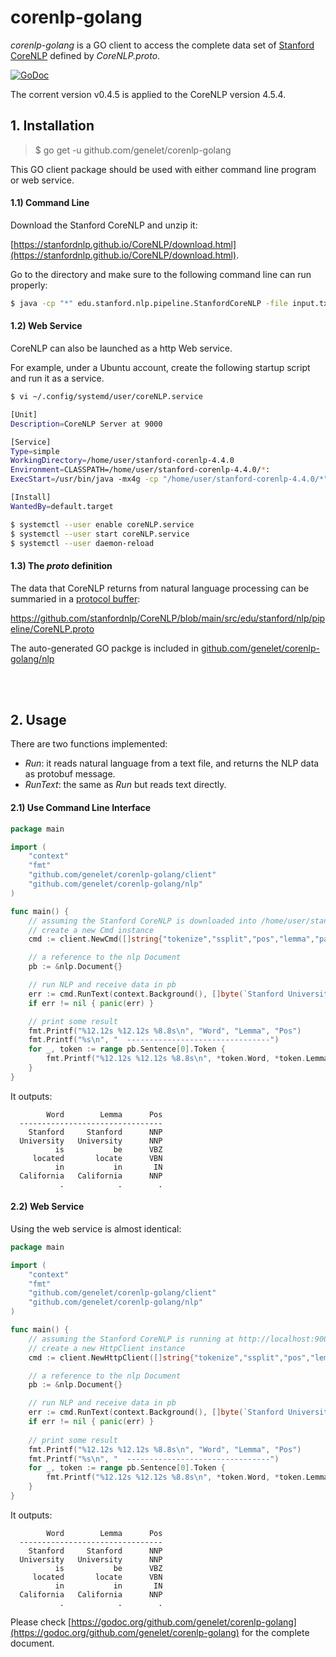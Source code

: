 # corenlp-golang
*corenlp-golang* is a GO client to access the complete data set of [Stanford CoreNLP](https://stanfordnlp.github.io/CoreNLP/index.html) defined by *CoreNLP.proto*.

[![GoDoc](https://godoc.org/github.com/genelet/corenlp-golang?status.svg)](https://godoc.org/github.com/genelet/corenlp-golang)

The corrent version v0.4.5 is applied to the CoreNLP version 4.5.4.

## 1. Installation

> $ go get -u github.com/genelet/corenlp-golang

This GO client package should be used with either command line program or web service.

#### 1.1) Command Line

Download the Stanford CoreNLP and unzip it:

[https://stanfordnlp.github.io/CoreNLP/download.html](https://stanfordnlp.github.io/CoreNLP/download.html).

Go to the directory and make sure to the following command line can run properly:

```bash
$ java -cp "*" edu.stanford.nlp.pipeline.StanfordCoreNLP -file input.txt
```

#### 1.2) Web Service

CoreNLP can also be launched as a http Web service. 

For example, under a Ubuntu account, create the following startup script and run it as a service.

```bash
$ vi ~/.config/systemd/user/coreNLP.service 

[Unit]
Description=CoreNLP Server at 9000

[Service]
Type=simple
WorkingDirectory=/home/user/stanford-corenlp-4.4.0
Environment=CLASSPATH=/home/user/stanford-corenlp-4.4.0/*:
ExecStart=/usr/bin/java -mx4g -cp "/home/user/stanford-corenlp-4.4.0/*" edu.stanford.nlp.pipeline.StanfordCoreNLPServer -port 9000 -timeout 15000

[Install]
WantedBy=default.target

$ systemctl --user enable coreNLP.service
$ systemctl --user start coreNLP.service
$ systemctl --user daemon-reload
```

#### 1.3) The *proto* definition

The data that CoreNLP returns from natural language processing can be summaried in a [protocol buffer](https://developers.google.com/protocol-buffers/docs/overview):

https://github.com/stanfordnlp/CoreNLP/blob/main/src/edu/stanford/nlp/pipeline/CoreNLP.proto

The auto-generated GO packge is included in [github.com/genelet/corenlp-golang/nlp](https://github.com/genelet/corenlp-golang/tree/main/nlp)

<br /><br />

## 2. Usage

There are two functions implemented:

- *Run*: it reads natural language from a text file, and returns the NLP data as protobuf message.
- *RunText*: the same as *Run* but reads text directly.

#### 2.1) Use Command Line Interface

```go
package main

import (
    "context"
    "fmt"
    "github.com/genelet/corenlp-golang/client"
    "github.com/genelet/corenlp-golang/nlp"
)

func main() {
    // assuming the Stanford CoreNLP is downloaded into /home/user/stanford-corenlp-4.4.0
    // create a new Cmd instance
    cmd := client.NewCmd([]string{"tokenize","ssplit","pos","lemma","parse","depparse"}, "/home/user/stanford-corenlp-4.4.0/*")

    // a reference to the nlp Document
    pb := &nlp.Document{}

    // run NLP and receive data in pb
    err := cmd.RunText(context.Background(), []byte(`Stanford University is located in California. It is a great university, founded in 1891.`), pb)
    if err != nil { panic(err) }

    // print some result
    fmt.Printf("%12.12s %12.12s %8.8s\n", "Word", "Lemma", "Pos")
    fmt.Printf("%s\n", "  --------------------------------")
    for _, token := range pb.Sentence[0].Token {
        fmt.Printf("%12.12s %12.12s %8.8s\n", *token.Word, *token.Lemma, *token.Pos)
    }
}
```
It outputs:
```
        Word        Lemma      Pos
  --------------------------------
    Stanford     Stanford      NNP
  University   University      NNP
          is           be      VBZ
     located       locate      VBN
          in           in       IN
  California   California      NNP
           .            .        .
```

#### 2.2) Web Service

Using the web service is almost identical:

```go
package main

import (
    "context"
    "fmt"
    "github.com/genelet/corenlp-golang/client"
    "github.com/genelet/corenlp-golang/nlp"
)

func main() {
    // assuming the Stanford CoreNLP is running at http://localhost:9000
    // create a new HttpClient instance
    cmd := client.NewHttpClient([]string{"tokenize","ssplit","pos","lemma","parse","depparse"}, "http://localhost:9000")

    // a reference to the nlp Document
    pb := &nlp.Document{}

    // run NLP and receive data in pb
    err := cmd.RunText(context.Background(), []byte(`Stanford University is located in California. It is a great university, founded in 1891.`), pb)
    if err != nil { panic(err) }
    
    // print some result
    fmt.Printf("%12.12s %12.12s %8.8s\n", "Word", "Lemma", "Pos")
    fmt.Printf("%s\n", "  --------------------------------")
    for _, token := range pb.Sentence[0].Token {
        fmt.Printf("%12.12s %12.12s %8.8s\n", *token.Word, *token.Lemma, *token.Pos)
    }
}
```

It outputs:
```
        Word        Lemma      Pos
  --------------------------------
    Stanford     Stanford      NNP
  University   University      NNP
          is           be      VBZ
     located       locate      VBN
          in           in       IN
  California   California      NNP
           .            .        .
```

Please check [https://godoc.org/github.com/genelet/corenlp-golang](https://godoc.org/github.com/genelet/corenlp-golang) for the complete document.
